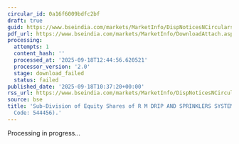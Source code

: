 ```yaml
---
circular_id: 0a16f6009bdfc2bf
draft: true
guid: https://www.bseindia.com/markets/MarketInfo/DispNoticesNCirculars.aspx?Noticeid={65501DCA-AE65-42C3-AEEF-EA1233632A90}&noticeno=20250918-18&dt=09/18/2025&icount=18&totcount=41&flag=0
pdf_url: https://www.bseindia.com/markets/MarketInfo/DownloadAttach.aspx?id=20250918-18&attachedId=
processing:
  attempts: 1
  content_hash: ''
  processed_at: '2025-09-18T12:44:56.620521'
  processor_version: '2.0'
  stage: download_failed
  status: failed
published_date: '2025-09-18T10:37:20+00:00'
rss_url: https://www.bseindia.com/markets/MarketInfo/DispNoticesNCirculars.aspx?Noticeid={65501DCA-AE65-42C3-AEEF-EA1233632A90}&noticeno=20250918-18&dt=09/18/2025&icount=18&totcount=41&flag=0
source: bse
title: 'Sub-Division of Equity Shares of R M DRIP AND SPRINKLERS SYSTEMS LTD (Scrip
  Code: 544456).'
---
```


Processing in progress...